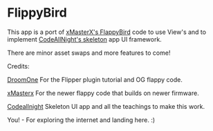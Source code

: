# FlippyBird

This app is a port of [xMasterX's FlappyBird](https://github.com/xMasterX/all-the-plugins/tree/dev/base_pack/flappy_bird) code to use View's and to implement [CodeAllNight's skeleton](https://github.com/jamisonderek/flipper-zero-tutorials/tree/main/ui/skeleton_app) app UI framework.

There are minor asset swaps and more features to come!

Credits:

[DroomOne](https://github.com/DroomOne/Flipper-Plugin-Tutorial) For the Flipper plugin tutorial and OG flappy code.

[xMasterx](https://github.com/xMasterX/all-the-plugins/tree/dev/base_pack/flappy_bird) For the newer flappy code that builds on newer firmware.

[Codeallnight](https://github.com/jamisonderek/flipper-zero-tutorials/tree/main/ui/skeleton_app) Skeleton UI app and all the teachings to make this work.

You! - For exploring the internet and landing here. :)